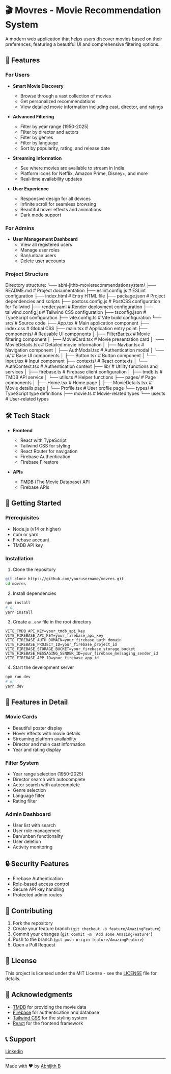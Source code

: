 # 🎬 Movres - Movie Recommendation System

A modern web application that helps users discover movies based on their preferences, featuring a beautiful UI and comprehensive filtering options.

## 🌟 Features

### For Users
- **Smart Movie Discovery**
  - Browse through a vast collection of movies
  - Get personalized recommendations
  - View detailed movie information including cast, director, and ratings

- **Advanced Filtering**
  - Filter by year range (1950-2025)
  - Filter by director and actors
  - Filter by genres
  - Filter by language
  - Sort by popularity, rating, and release date

- **Streaming Information**
  - See where movies are available to stream in India
  - Platform icons for Netflix, Amazon Prime, Disney+, and more
  - Real-time availability updates

- **User Experience**
  - Responsive design for all devices
  - Infinite scroll for seamless browsing
  - Beautiful hover effects and animations
  - Dark mode support

### For Admins
- **User Management Dashboard**
  - View all registered users
  - Manage user roles
  - Ban/unban users
  - Delete user accounts
 
### Project Structure 

Directory structure:
└── abhi-jithb-movierecommendationsystem/
    ├── README.md              # Project documentation
    ├── eslint.config.js       # ESLint configuration
    ├── index.html             # Entry HTML file
    ├── package.json           # Project dependencies and scripts
    ├── postcss.config.js      # PostCSS configuration for Tailwind
    ├── render.yaml            # Render deployment configuration
    ├── tailwind.config.js     # Tailwind CSS configuration
    ├── tsconfig.json          # TypeScript configuration
    ├── vite.config.ts         # Vite build configuration
    └── src/                   # Source code
        ├── App.tsx            # Main application component
        ├── index.css          # Global CSS
        ├── main.tsx           # Application entry point
        ├── components/        # Reusable UI components
        │   ├── FilterBar.tsx  # Movie filtering component
        │   ├── MovieCard.tsx  # Movie presentation card
        │   ├── MovieDetails.tsx # Detailed movie information
        │   ├── Navbar.tsx     # Navigation component
        │   ├── AuthModal.tsx  # Authentication modal
        │   └── ui/            # Base UI components
        │       ├── Button.tsx # Button component
        │       └── Input.tsx  # Input component
        ├── contexts/          # React contexts
        │   └── AuthContext.tsx # Authentication context
        ├── lib/               # Utility functions and services
        │   ├── firebase.ts    # Firebase client configuration
        │   ├── tmdb.ts        # TMDB API service
        │   └── utils.ts       # Helper functions
        ├── pages/             # Page components
        │   ├── Home.tsx       # Home page
        │   ├── MovieDetails.tsx # Movie details page
        │   └── Profile.tsx    # User profile page
        └── types/             # TypeScript type definitions
            ├── movie.ts       # Movie-related types
            └── user.ts        # User-related types

## 🛠️ Tech Stack

- **Frontend**
  - React with TypeScript
  - Tailwind CSS for styling
  - React Router for navigation
  - Firebase Authentication
  - Firebase Firestore

- **APIs**
  - TMDB (The Movie Database) API
  - Firebase APIs

## 🚀 Getting Started

### Prerequisites
- Node.js (v14 or higher)
- npm or yarn
- Firebase account
- TMDB API key

### Installation

1. Clone the repository
```bash
git clone https://github.com/yourusername/movres.git
cd movres
```

2. Install dependencies
```bash
npm install
# or
yarn install
```

3. Create a `.env` file in the root directory
```env
VITE_TMDB_API_KEY=your_tmdb_api_key
VITE_FIREBASE_API_KEY=your_firebase_api_key
VITE_FIREBASE_AUTH_DOMAIN=your_firebase_auth_domain
VITE_FIREBASE_PROJECT_ID=your_firebase_project_id
VITE_FIREBASE_STORAGE_BUCKET=your_firebase_storage_bucket
VITE_FIREBASE_MESSAGING_SENDER_ID=your_firebase_messaging_sender_id
VITE_FIREBASE_APP_ID=your_firebase_app_id
```

4. Start the development server
```bash
npm run dev
# or
yarn dev
```

## 📱 Features in Detail

### Movie Cards
- Beautiful poster display
- Hover effects with movie details
- Streaming platform availability
- Director and main cast information
- Year and rating display

### Filter System
- Year range selection (1950-2025)
- Director search with autocomplete
- Actor search with autocomplete
- Genre selection
- Language filter
- Rating filter

### Admin Dashboard
- User list with search
- User role management
- Ban/unban functionality
- User deletion
- Activity monitoring

## 🔒 Security Features

- Firebase Authentication
- Role-based access control
- Secure API key handling
- Protected admin routes

## 🤝 Contributing

1. Fork the repository
2. Create your feature branch (`git checkout -b feature/AmazingFeature`)
3. Commit your changes (`git commit -m 'Add some AmazingFeature'`)
4. Push to the branch (`git push origin feature/AmazingFeature`)
5. Open a Pull Request

## 📄 License

This project is licensed under the MIT License - see the [LICENSE](LICENSE) file for details.

## 🙏 Acknowledgments

- [TMDB](https://www.themoviedb.org/) for providing the movie data
- [Firebase](https://firebase.google.com/) for authentication and database
- [Tailwind CSS](https://tailwindcss.com/) for the styling system
- [React](https://reactjs.org/) for the frontend framework

## 📞 Support
[Linkedin](https://linkedin.com/in/abhi-jithb) 


---

Made with ❤️ by [Abhijith B](https://linkedin.com/in/abhi-jithb) 
